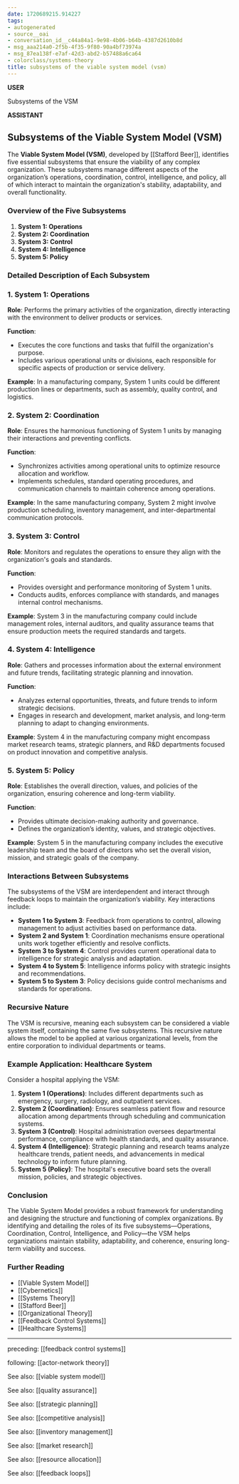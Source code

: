 ```yaml
---
date: 1720689215.914227
tags:
- autogenerated
- source__oai
- conversation_id__c44a84a1-9e98-4b06-b64b-4387d2610b8d
- msg_aaa214a0-2f5b-4f35-9f80-90a4bf73974a
- msg_87ea138f-e7af-42d3-abd2-b57488a6ca64
- colorclass/systems-theory
title: subsystems of the viable system model (vsm)
---
```


**USER**

Subsystems of the VSM


**ASSISTANT**

## Subsystems of the Viable System Model (VSM)

The **Viable System Model (VSM)**, developed by [[Stafford Beer]], identifies five essential subsystems that ensure the viability of any complex organization. These subsystems manage different aspects of the organization’s operations, coordination, control, intelligence, and policy, all of which interact to maintain the organization's stability, adaptability, and overall functionality.

### Overview of the Five Subsystems

1. **System 1: Operations**
2. **System 2: Coordination**
3. **System 3: Control**
4. **System 4: Intelligence**
5. **System 5: Policy**

### Detailed Description of Each Subsystem

### 1. System 1: Operations

**Role**: Performs the primary activities of the organization, directly interacting with the environment to deliver products or services.

**Function**: 
- Executes the core functions and tasks that fulfill the organization's purpose.
- Includes various operational units or divisions, each responsible for specific aspects of production or service delivery.

**Example**: In a manufacturing company, System 1 units could be different production lines or departments, such as assembly, quality control, and logistics.

### 2. System 2: Coordination

**Role**: Ensures the harmonious functioning of System 1 units by managing their interactions and preventing conflicts.

**Function**:
- Synchronizes activities among operational units to optimize resource allocation and workflow.
- Implements schedules, standard operating procedures, and communication channels to maintain coherence among operations.

**Example**: In the same manufacturing company, System 2 might involve production scheduling, inventory management, and inter-departmental communication protocols.

### 3. System 3: Control

**Role**: Monitors and regulates the operations to ensure they align with the organization's goals and standards.

**Function**:
- Provides oversight and performance monitoring of System 1 units.
- Conducts audits, enforces compliance with standards, and manages internal control mechanisms.

**Example**: System 3 in the manufacturing company could include management roles, internal auditors, and quality assurance teams that ensure production meets the required standards and targets.

### 4. System 4: Intelligence

**Role**: Gathers and processes information about the external environment and future trends, facilitating strategic planning and innovation.

**Function**:
- Analyzes external opportunities, threats, and future trends to inform strategic decisions.
- Engages in research and development, market analysis, and long-term planning to adapt to changing environments.

**Example**: System 4 in the manufacturing company might encompass market research teams, strategic planners, and R&D departments focused on product innovation and competitive analysis.

### 5. System 5: Policy

**Role**: Establishes the overall direction, values, and policies of the organization, ensuring coherence and long-term viability.

**Function**:
- Provides ultimate decision-making authority and governance.
- Defines the organization’s identity, values, and strategic objectives.

**Example**: System 5 in the manufacturing company includes the executive leadership team and the board of directors who set the overall vision, mission, and strategic goals of the company.

### Interactions Between Subsystems

The subsystems of the VSM are interdependent and interact through feedback loops to maintain the organization’s viability. Key interactions include:

- **System 1 to System 3**: Feedback from operations to control, allowing management to adjust activities based on performance data.
- **System 2 and System 1**: Coordination mechanisms ensure operational units work together efficiently and resolve conflicts.
- **System 3 to System 4**: Control provides current operational data to intelligence for strategic analysis and adaptation.
- **System 4 to System 5**: Intelligence informs policy with strategic insights and recommendations.
- **System 5 to System 3**: Policy decisions guide control mechanisms and standards for operations.

### Recursive Nature

The VSM is recursive, meaning each subsystem can be considered a viable system itself, containing the same five subsystems. This recursive nature allows the model to be applied at various organizational levels, from the entire corporation to individual departments or teams.

### Example Application: Healthcare System

Consider a hospital applying the VSM:

1. **System 1 (Operations)**: Includes different departments such as emergency, surgery, radiology, and outpatient services.
2. **System 2 (Coordination)**: Ensures seamless patient flow and resource allocation among departments through scheduling and communication systems.
3. **System 3 (Control)**: Hospital administration oversees departmental performance, compliance with health standards, and quality assurance.
4. **System 4 (Intelligence)**: Strategic planning and research teams analyze healthcare trends, patient needs, and advancements in medical technology to inform future planning.
5. **System 5 (Policy)**: The hospital's executive board sets the overall mission, policies, and strategic objectives.

### Conclusion

The Viable System Model provides a robust framework for understanding and designing the structure and functioning of complex organizations. By identifying and detailing the roles of its five subsystems—Operations, Coordination, Control, Intelligence, and Policy—the VSM helps organizations maintain stability, adaptability, and coherence, ensuring long-term viability and success.

### Further Reading

- [[Viable System Model]]
- [[Cybernetics]]
- [[Systems Theory]]
- [[Stafford Beer]]
- [[Organizational Theory]]
- [[Feedback Control Systems]]
- [[Healthcare Systems]]


---

preceding: [[feedback control systems]]  


following: [[actor-network theory]]

See also: [[viable system model]]


See also: [[quality assurance]]


See also: [[strategic planning]]


See also: [[competitive analysis]]


See also: [[inventory management]]


See also: [[market research]]


See also: [[resource allocation]]


See also: [[feedback loops]]